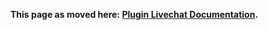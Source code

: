 **This page as moved here:
[Plugin Livechat Documentation](https://johnxlivingston.github.io/peertube-plugin-livechat/de/documentation/installation/).**
